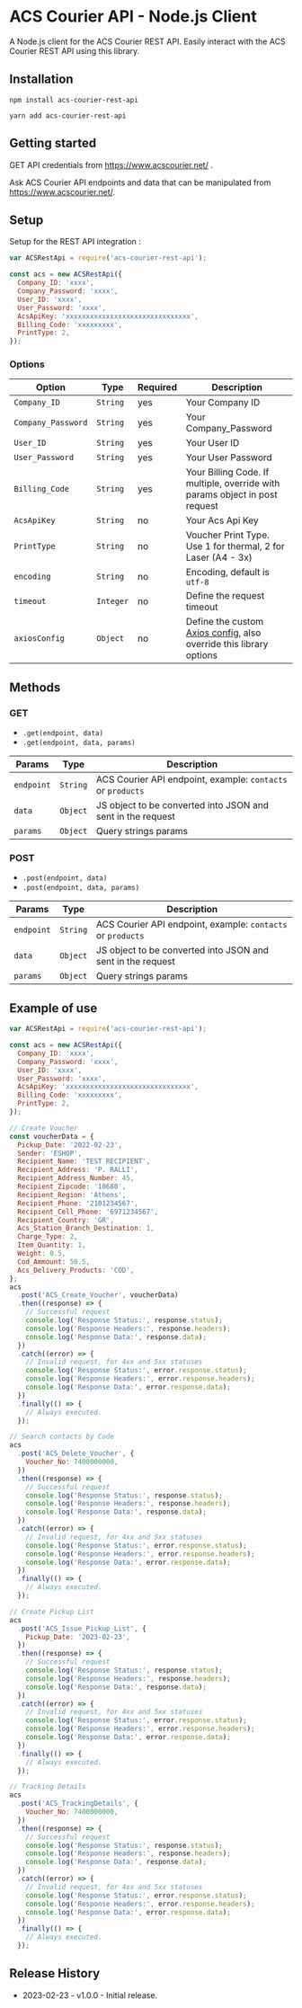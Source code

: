 # ACS Courier API - Node.js Client

A Node.js client for the ACS Courier REST API. Easily interact with the ACS Courier REST API using this library.

## Installation

```
npm install acs-courier-rest-api
```

```
yarn add acs-courier-rest-api
```

## Getting started

GET API credentials from <https://www.acscourier.net/>
.

Ask ACS Courier API endpoints and data that can be manipulated from <https://www.acscourier.net/>.

## Setup

Setup for the REST API integration :

```js
var ACSRestApi = require('acs-courier-rest-api');

const acs = new ACSRestApi({
  Company_ID: 'xxxx',
  Company_Password: 'xxxx',
  User_ID: 'xxxx',
  User_Password: 'xxxx',
  AcsApiKey: 'xxxxxxxxxxxxxxxxxxxxxxxxxxxxxxx',
  Billing_Code: 'xxxxxxxxx',
  PrintType: 2,
});
```

### Options

| Option             | Type      | Required | Description                                                                                                         |
| ------------------ | --------- | -------- | ------------------------------------------------------------------------------------------------------------------- |
| `Company_ID`       | `String`  | yes      | Your Company ID                                                                                                     |
| `Company_Password` | `String`  | yes      | Your Company_Password                                                                                               |
| `User_ID`          | `String`  | yes      | Your User ID                                                                                                        |
| `User_Password`    | `String`  | yes      | Your User Password                                                                                                  |
| `Billing_Code`     | `String`  | yes      | Your Billing Code. If multiple, override with params object in post request                                         |
| `AcsApiKey`        | `String`  | no       | Your Acs Api Key                                                                                                    |
| `PrintType`        | `String`  | no       | Voucher Print Type. Use 1 for thermal, 2 for Laser (A4 - 3x)                                                        |
| `encoding`         | `String`  | no       | Encoding, default is `utf-8`                                                                                        |
| `timeout`          | `Integer` | no       | Define the request timeout                                                                                          |
| `axiosConfig`      | `Object`  | no       | Define the custom [Axios config](https://github.com/axios/axios#request-config), also override this library options |

## Methods

### GET

- `.get(endpoint, data)`
- `.get(endpoint, data, params)`

| Params     | Type     | Description                                                 |
| ---------- | -------- | ----------------------------------------------------------- |
| `endpoint` | `String` | ACS Courier API endpoint, example: `contacts` or `products` |
| `data`     | `Object` | JS object to be converted into JSON and sent in the request |
| `params`   | `Object` | Query strings params                                        |

### POST

- `.post(endpoint, data)`
- `.post(endpoint, data, params)`

| Params     | Type     | Description                                                 |
| ---------- | -------- | ----------------------------------------------------------- |
| `endpoint` | `String` | ACS Courier API endpoint, example: `contacts` or `products` |
| `data`     | `Object` | JS object to be converted into JSON and sent in the request |
| `params`   | `Object` | Query strings params                                        |

## Example of use

```js
var ACSRestApi = require('acs-courier-rest-api');

const acs = new ACSRestApi({
  Company_ID: 'xxxx',
  Company_Password: 'xxxx',
  User_ID: 'xxxx',
  User_Password: 'xxxx',
  AcsApiKey: 'xxxxxxxxxxxxxxxxxxxxxxxxxxxxxxx',
  Billing_Code: 'xxxxxxxxx',
  PrintType: 2,
});

// Create Voucher
const voucherData = {
  Pickup_Date: '2022-02-23',
  Sender: 'ESHOP',
  Recipient_Name: 'TEST RECIPIENT',
  Recipient_Address: 'P. RALLI',
  Recipient_Address_Number: 45,
  Recipient_Zipcode: '10680',
  Recipient_Region: 'Athens',
  Recipient_Phone: '2101234567',
  Recipient_Cell_Phone: '6971234567',
  Recipient_Country: 'GR',
  Acs_Station_Branch_Destination: 1,
  Charge_Type: 2,
  Item_Quantity: 1,
  Weight: 0.5,
  Cod_Ammount: 50.5,
  Acs_Delivery_Products: 'COD',
};
acs
  .post('ACS_Create_Voucher', voucherData)
  .then((response) => {
    // Successful request
    console.log('Response Status:', response.status);
    console.log('Response Headers:', response.headers);
    console.log('Response Data:', response.data);
  })
  .catch((error) => {
    // Invalid request, for 4xx and 5xx statuses
    console.log('Response Status:', error.response.status);
    console.log('Response Headers:', error.response.headers);
    console.log('Response Data:', error.response.data);
  })
  .finally(() => {
    // Always executed.
  });

// Search contacts by Code
acs
  .post('ACS_Delete_Voucher', {
    Voucher_No: 7400000000,
  })
  .then((response) => {
    // Successful request
    console.log('Response Status:', response.status);
    console.log('Response Headers:', response.headers);
    console.log('Response Data:', response.data);
  })
  .catch((error) => {
    // Invalid request, for 4xx and 5xx statuses
    console.log('Response Status:', error.response.status);
    console.log('Response Headers:', error.response.headers);
    console.log('Response Data:', error.response.data);
  })
  .finally(() => {
    // Always executed.
  });

// Create Pickup List
acs
  .post('ACS_Issue_Pickup_List', {
    Pickup_Date: '2023-02-23',
  })
  .then((response) => {
    // Successful request
    console.log('Response Status:', response.status);
    console.log('Response Headers:', response.headers);
    console.log('Response Data:', response.data);
  })
  .catch((error) => {
    // Invalid request, for 4xx and 5xx statuses
    console.log('Response Status:', error.response.status);
    console.log('Response Headers:', error.response.headers);
    console.log('Response Data:', error.response.data);
  })
  .finally(() => {
    // Always executed.
  });

// Tracking Details
acs
  .post('ACS_TrackingDetails', {
    Voucher_No: 7400000000,
  })
  .then((response) => {
    // Successful request
    console.log('Response Status:', response.status);
    console.log('Response Headers:', response.headers);
    console.log('Response Data:', response.data);
  })
  .catch((error) => {
    // Invalid request, for 4xx and 5xx statuses
    console.log('Response Status:', error.response.status);
    console.log('Response Headers:', error.response.headers);
    console.log('Response Data:', error.response.data);
  })
  .finally(() => {
    // Always executed.
  });
```

## Release History

- 2023-02-23 - v1.0.0 - Initial release.
